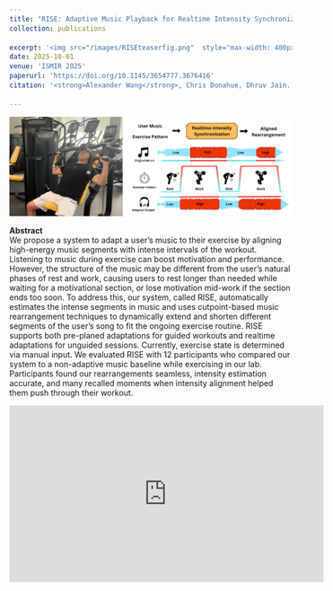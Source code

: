 ```yaml
---
title: "RISE: Adaptive Music Playback for Realtime Intensity Synchronization with Exercise"
collection: publications

excerpt: '<img src="/images/RISEteaserfig.png"  style="max-width: 400px;"><br>'
date: 2025-10-01
venue: 'ISMIR 2025'
paperurl: 'https://doi.org/10.1145/3654777.3676416'
citation: '<strong>Alexander Wang</strong>, Chris Donahue, Dhruv Jain. <a href="">(PDF coming soon)</a>'

---
```

<img src="/images/RISEteaserfig.png"><br>

__Abstract__    
We propose a system to adapt a user’s music to their
exercise by aligning high-energy music segments with intense intervals of the workout. Listening to music during exercise can boost motivation and performance. However, the structure of the music may be different from the
user’s natural phases of rest and work, causing users to
rest longer than needed while waiting for a motivational
section, or lose motivation mid-work if the section ends
too soon. To address this, our system, called RISE, automatically estimates the intense segments in music and uses
cutpoint-based music rearrangement techniques to dynamically extend and shorten different segments of the user’s
song to fit the ongoing exercise routine. RISE supports
both pre-planed adaptations for guided workouts and realtime adaptations for unguided sessions. Currently, exercise state is determined via manual input. We evaluated
RISE with 12 participants who compared our system to a
non-adaptive music baseline while exercising in our lab.
Participants found our rearrangements seamless, intensity
estimation accurate, and many recalled moments when intensity alignment helped them push through their workout.

<iframe width="560" height="315" src="https://www.youtube.com/embed/G6gvRIKrGvw?si=oSedKrVMw7hatkwG" title="YouTube video player" frameborder="0" allow="accelerometer; autoplay; clipboard-write; encrypted-media; gyroscope; picture-in-picture; web-share" referrerpolicy="strict-origin-when-cross-origin" allowfullscreen></iframe>
